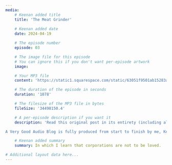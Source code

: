 ```yaml
---
media:
    # Keenan added title
    title: 'The Meat Grinder'
    
    # Keenan added date
    date: 2024-04-19

    # The episode number
    episode: 03

    # The image file for this episode
    # You can ignore this if you don't want per-episode artwork
    image:

    # Your MP3 file 
    content: 'https://static1.squarespace.com/static/63051f9501ab15283a42d6e9/t/6622b7ba138fb17c218f2f16/1713551320394/AVGAB+ep+3+the+meat+grinder.mp3'

    # The duration of the episode in seconds
    duration: '1078'

    # The filesize of the MP3 file in bytes
    fileSize: '34498150.4'

    # A per-episode description if you want it
    description: 'Read this original post in its entirety (including all of the footnotes and links you could ever ask for) at this link: https://gkeenan.co/avgb/the-meat-grinder

A Very Good Audio Blog is fully produced from start to finish by me, Keenan.'

    # Keenan added summary
    summary: In which I learn that corporations are not to be loved.

# Additional layout data here...
---
```


